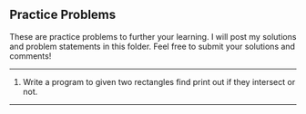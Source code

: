 Practice Problems
---

These are practice problems to further your learning.  I will post my solutions and problem statements in this folder.
Feel free to submit your solutions and comments!

---

1. Write a program to given two rectangles find print out if they intersect or not.


---